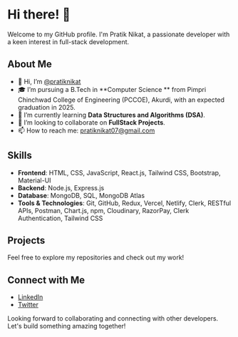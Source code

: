 # Hi there! 👋

Welcome to my GitHub profile. I'm Pratik Nikat, a passionate developer with a keen interest in full-stack development.

## About Me

- 👋 Hi, I’m [@pratiknikat](https://github.com/pratikni07)
- 🎓 I’m pursuing a B.Tech in **Computer Science ** from Pimpri Chinchwad College of Engineering (PCCOE), Akurdi, with an expected graduation in 2025.
- 🌱 I’m currently learning **Data Structures and Algorithms (DSA)**.
- 💞️ I’m looking to collaborate on **FullStack Projects**.
- 📫 How to reach me: [pratiknikat07@gmail.com](mailto:pratiknikat07@gmail.com)

## Skills

- **Frontend**: HTML, CSS, JavaScript, React.js, Tailwind CSS, Bootstrap, Material-UI
- **Backend**: Node.js, Express.js
- **Database**: MongoDB, SQL, MongoDB Atlas
- **Tools & Technologies**: Git, GitHub, Redux, Vercel, Netlify, Clerk, RESTful APIs, Postman, Chart.js, npm, Cloudinary, RazorPay, Clerk Authentication, Tailwind CSS

## Projects

Feel free to explore my repositories and check out my work!

## Connect with Me

- [LinkedIn](https://www.linkedin.com/in/pratiknikat)
- [Twitter](https://x.com/Pratik034575706)

Looking forward to collaborating and connecting with other developers. Let's build something amazing together!
